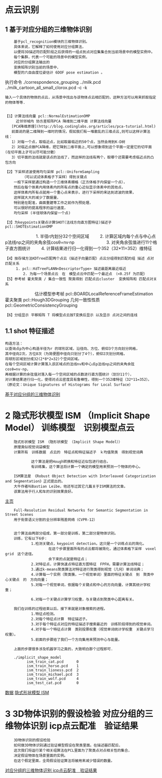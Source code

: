 # 点云识别
## 1 基于对应分组的三维物体识别

        基于pcl_recognition模块的三维物体识别。
        具体来说，它解释了如何使用对应分组算法，
        以便将3D描述符匹配阶段之后获得的一组点到点对应集集合到当前场景中的模型实例中。
        每个集群，代表一个可能的场景中的模型实例，
        对应的分组算法输出的
        变换矩阵识别当前的场景中，
        模型的六自由度位姿估计 6DOF pose estimation 。
        
执行命令
	./correspondence_grouping ../milk.pcd ../milk_cartoon_all_small_clorox.pcd -c -k

	输入一个具体的物体的点云，从场景中找出与该物体点云相匹配的，这种方法可以用来抓取指定的物体等等.


	【1】计算法线向量 pcl::NormalEstimationOMP 
	     近邻邻域内 协方差矩阵PCA 降维到二维平面 计算法线向量
	   [PCA降维原理](http://blog.codinglabs.org/articles/pca-tutorial.html)
	   前面说的是二维降到一维时的情况，假如我们有一堆散乱的三维点云,则可以这样计算法线：
	   1）对每一个点，取临近点，比如取最临近的50个点，当然会用到K-D树
	   2）对临近点做PCA降维，把它降到二维平面上,可以想象得到这个平面一定是它的切平面(在切平面上才可以尽可能分散）
	   3）切平面的法线就是该点的法线了，而这样的法线有两个，取哪个还需要考虑临近点的凸包方向

	【2】下采样滤波使用均匀采样 pcl::UniformSampling
            （可以试试体素格子下采样）得到关键点
	    一般下采样是通过构造一个三维体素栅格（正方体格子内保留一个点），
	    然后在每个体素内用体素内的所有点的重心近似显示体素中的其他点，
	    这样体素内所有点就用一个重心点来表示，进行下采样的来达到滤波的效果，
	    这样就大大的减少了数据量，
	    特别是在配准，曲面重建等工作之前作为预处理，
	    可以很好的提高程序的运行速度，
	    均匀采样 (半径球体内保留一个点)

	【3】为keypoints关键点计算SHOT(法线方向直方图特征)描述子 pcl::SHOTEstimationOMP
　　　　　　　	     1. 半径r内划分32个空间区域
	　　   2. 计算区域内每个点与中心点p法线np之间的夹角余弦cosθ=nv·np
　　　　　　　      3. 对夹角余弦值进行11个格子直方图统计
	　　   4. 计算结果进行归一化得到一个352（32*11=352）维特征

	【4】按存储方法KDTree匹配两个点云（描述子向量匹配）点云分组得到匹配的组 描述 点对匹配关系
	     1. pcl::KdTreeFLANN<DescriptorType> 描述最距离最近临近
	　　　　　2. 为每一个场景点云　在　模型点云中匹配一个最近点　（<0.25f 为匹配）
	【5】参考帧 霍夫聚类 / 集合一致性 聚类得到 匹配点云cluster  变换矩阵和 匹配点对关系
　　　　　　　估计模型参考帧 pcl::BOARDLocalReferenceFrameEstimation  
               霍夫聚类  pcl::Hough3DGrouping
             几何一致性性质   pcl::GeometricConsistencyGrouping
	     
	【6】分组显示 平移矩阵 T 将模型点云按T变换后显示 以及显示 点对之间的连线

## 1.1 shot 特征描述
	构造方法：
	以查询点p为中心构造半径为r 的球形区域，沿径向、方位、俯仰3个方向划分网格，
	其中径向2次，方位8次（为简便图中径向只划分了4个），俯仰2次划分网格，
	将球形区域划分成32(2*8*2=32)个空间区域。
	在每个空间区域计算计算落入该区域点的法线nv和中心点p法线np之间的夹角余弦cosθ=nv·np，
	再根据计算的余弦值对落入每一个空间区域的点数进行直方图统计（划分11个），
	对计算结果进行归一化，使得对点云密度具有鲁棒性，得到一个352维特征（32*11=352）。
	（原论文：Unique Signatures of Histograms for Local Surface）
[基于对应分组的三维物体识别](correspondence_grouping.cpp)      
        
        
# 2  隐式形状模型 ISM （Implicit Shape Model） 训练模型　识别模型点云
        隐式形状模型 ISM （隐形状模型 （Implicit Shape Model））
        原理类似视觉词袋模型
        计算所有　训练数据　点云的　特征点和特征描述子　ｋ均值聚类　得到视觉词典

                这个算法是把Hough转换和特征近似包进行结合。
                有训练集，这个算法将计算一个确定的模型用来预测一个物体的中心。

        ISM算法是 《Robust Object Detection with Interleaved Categorization and Segmentation》正式提出的。
        大牛作者叫Bastian Leibe，他还写过其它几篇关于ISM算法的文章。
        该算法用于行人和车的识别效果良好。
[主页](http://www.vision.rwth-aachen.de/software/ism)

        Full-Resolution Residual Networks for Semantic Segmentation in Street Scenes
        用于街景语义分割的全分辨率残差网络（CVPR-12）


        这个算法由两部分组成，第一部分是训练，第二部分是物体识别。
        训练，它有以下6步:
                1.检测关键点，keypoint detection。这只是一个训练点云的简化。
                        在这个步骤里面所有的点云都将被简化，通过体素格下采样　voxel grid　这个途径。
                        余下来的点就是特征点；
                2.对特征点，计算快速点特征直方图特征　FPFH，需要计算法线特征；
                3.通过k-means聚类算法对特征进行聚类得到视觉（几何）单词词典；
                4.计算每一个实例（聚类簇，一个视觉单词）里面的特征关键点　到　聚类中心关键点　的　方向向量；
                5.对每一个视觉单词，依据每个关键点和中心的方向向量，计算其统计学权重；

                6.对每一个关键点计算学习权重，与关键点到聚类中心距离有关。

        我们在训练的过程结束以后，接下来就是对象搜索的进程。
                1.特征点检测。
                2.对每个特征点计算　特征描述子。
                3.对于每个特征点对应的特征描述子搜索最近的　训练阶段得到的视觉单词。
                4.对于每一个特征点计算　类别投票权重（视觉单词统计学权重　关键点学习权重）。
                5.前面的步骤给了我们一个方向集用来预测中心与能量。

        上面的步骤很多涉及机器学习之类的，大致明白那个过程即可.

        ./implicit_shape_model
              ism_train_cat.pcd      0
              ism_train_horse.pcd    1
              ism_train_lioness.pcd  2
              ism_train_michael.pcd  3
              ism_train_wolf.pcd     4
              ism_test_cat.pcd       0
[数据](http://pointclouds.org/documentation/tutorials/implicit_shape_model.php#implicit-shape-model)
[隐式形状模型 ISM ](implicit_shape_model.cpp)
# 3 3D物体识别的假设检验 对应分组的三维物体识别 icp点云配准　验证结果
        3D物体识别的假设检验 
        如何做3D物体识别通过验证模型假设在聚类里面。在描述器匹配后，
        这次我们将运行某个相关组算法在PCL里面为了聚类点对点相关性的集合，
        决定假设物体在场景里面的实例。
        在这个假定里面，全局假设验证算法将被用来减少错误的数量。


[对应分组的三维物体识别 icp点云配准　验证结果](hypothesis_Ver_Object_Rec.cpp)

